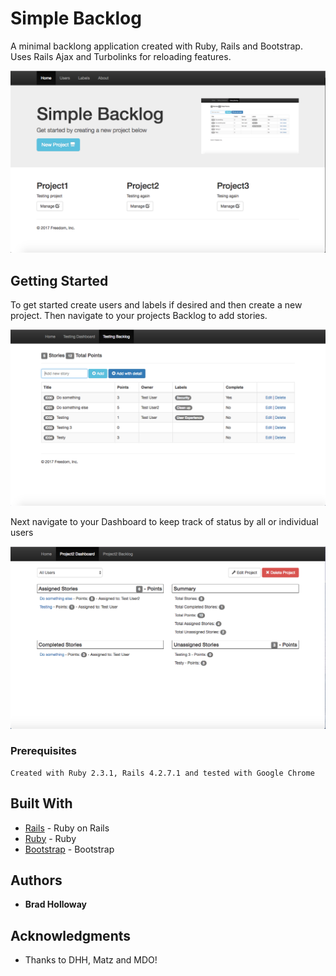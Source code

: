 # Simple Backlog

A minimal backlong application created with Ruby, Rails and Bootstrap. Uses Rails Ajax and Turbolinks for reloading features.

![Alt text](/app/assets/images/Homepage.png?raw=true "Backlog")

## Getting Started
To get started create users and labels if desired and then create a new project. Then navigate to your projects Backlog to add stories.

![Alt text](/app/assets/images/Screenshot.png?raw=true "Backlog")

Next navigate to your Dashboard to keep track of status by all or individual users

![Alt text](/app/assets/images/Dashboard.png?raw=true "Backlog")

### Prerequisites

```
Created with Ruby 2.3.1, Rails 4.2.7.1 and tested with Google Chrome
```

## Built With

* [Rails](http://rubyonrails.org/) - Ruby on Rails
* [Ruby](https://www.ruby-lang.org/en/) - Ruby
* [Bootstrap](http://getbootstrap.com/) - Bootstrap

## Authors

* **Brad Holloway**

## Acknowledgments

* Thanks to DHH, Matz and MDO!
